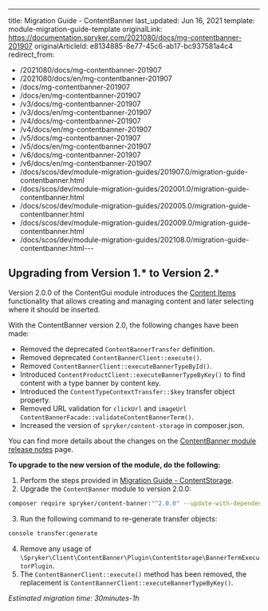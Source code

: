 ---
title: Migration Guide - ContentBanner
last_updated: Jun 16, 2021
template: module-migration-guide-template
originalLink: https://documentation.spryker.com/2021080/docs/mg-contentbanner-201907
originalArticleId: e8134885-8e77-45c6-ab17-bc937581a4c4
redirect_from:
  - /2021080/docs/mg-contentbanner-201907
  - /2021080/docs/en/mg-contentbanner-201907
  - /docs/mg-contentbanner-201907
  - /docs/en/mg-contentbanner-201907
  - /v3/docs/mg-contentbanner-201907
  - /v3/docs/en/mg-contentbanner-201907
  - /v4/docs/mg-contentbanner-201907
  - /v4/docs/en/mg-contentbanner-201907
  - /v5/docs/mg-contentbanner-201907
  - /v5/docs/en/mg-contentbanner-201907
  - /v6/docs/mg-contentbanner-201907
  - /v6/docs/en/mg-contentbanner-201907
  - /docs/scos/dev/module-migration-guides/201907.0/migration-guide-contentbanner.html
  - /docs/scos/dev/module-migration-guides/202001.0/migration-guide-contentbanner.html
  - /docs/scos/dev/module-migration-guides/202005.0/migration-guide-contentbanner.html
  - /docs/scos/dev/module-migration-guides/202009.0/migration-guide-contentbanner.html
  - /docs/scos/dev/module-migration-guides/202108.0/migration-guide-contentbanner.html---

## Upgrading from Version 1.* to Version 2.*

Version 2.0.0 of the ContentGui module introduces the [Content Items](/docs/scos/user/features/{{page.version}}/content-items-feature-overview.html) functionality that allows creating and managing content and later selecting where it should be inserted.

With the ContentBanner version 2.0, the following changes have been made:

* Removed the deprecated `ContentBannerTransfer` definition.
* Removed deprecated `ContentBannerClient::execute()`.
* Removed `ContentBannerClient::executeBannerTypeById()`.
* Introduced `ContentProductClient::executeBannerTypeByKey()` to find content with a type banner by content key.
* Introduced the `ContentTypeContextTransfer::$key` transfer object property.
* Removed URL validation for `clickUrl` and `imageUrl ContentBannerFacade::validateContentBannerTerm()`.
* Increased the version of `spryker/content-storage` in composer.json.

You can find more details about the changes on the [ContentBanner module release notes](https://github.com/spryker/content-banner/releases/tag/2.0.0) page.

**To upgrade to the new version of the module, do the following:**
1. Perform the steps provided in [Migration Guide - ContentStorage](/docs/scos/dev/module-migration-guides/migration-guide-contentstorage.html).
2. Upgrade the `ContentBanner` module to version 2.0.0:

```bash
composer require spryker/content-banner:"^2.0.0" --update-with-dependencies
```

3. Run the following command to re-generate transfer objects:

```bash
console transfer:generate
```

4. Remove any usage of `\Spryker\Client\ContentBanner\Plugin\ContentStorage\BannerTermExecutorPlugin`.
5. The `ContentBannerClient::execute()` method has been removed, the replacement is `ContentBannerClient::executeBannerTypeByKey()`.

_Estimated migration time: 30minutes-1h_

<!-- Last review date: Jul 08, 2019 -by Anton Zubariev, Yuliia Boiko-->
